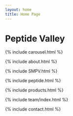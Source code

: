```yaml
---
layout: home
title: Home Page
---
```


# Peptide Valley

{% include carousel.html %}

{% include about.html %}

{% include SMPV.html %}

{% include peptide.html %}

{% include products.html %}

{% include team/index.html %}

{% include contact.html %}
